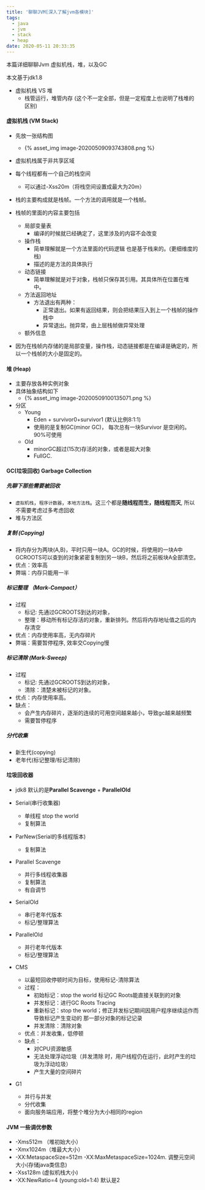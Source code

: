 ```yaml
---
title: '聊聊JVM[深入了解jvm各模块]'
tags:
  - java
  - jvm
  - stack
  - heap
date: 2020-05-11 20:33:35
---
```



本篇详细聊聊Jvm 虚拟机栈，堆，以及GC

<!-- more -->


本文基于jdk1.8

- 虚拟机栈 VS 堆
	- 栈管运行，堆管内存 (这个不一定全部，但是一定程度上也说明了栈堆的区别)	 

#### 虚拟机栈 (VM Stack)
- 先放一张结构图
	- {% asset_img image-20200509093743808.png %} 

- 虚拟机栈属于非共享区域
- 每个线程都有一个自己的栈空间
	- 可以通过-Xss20m（将栈空间设置成最大为20m）
-  栈的主要构成就是栈帧。一个方法的调用就是一个栈帧。
-  栈帧的里面的内容主要包括
	- 局部变量表
		- 编译的时候就已经确定了，这里涉及的内容不会改变 
	- 操作栈
		- 简单理解就是一个方法里面的代码逻辑 也是基于栈来的。(更细维度的栈)
		- 描述的是方法的具体执行
	- 动态链接
		- 简单理解就是对于对象，栈帧只保存其引用。其具体所在位置在堆中。
	- 方法返回地址
		- 方法退出有两种：
			- 正常退出。如果有返回结果，则会把结果压入到上一个栈帧的操作栈中
			- 异常退出。抛异常，由上层栈帧做异常处理
	- 额外信息

- 因为在栈帧内存储的是局部变量，操作栈，动态链接都是在编译是确定的，所以一个栈帧的大小是固定的。

#### 堆 (Heap)
- 主要存放各种实例对象
- 具体抽象结构如下
	- {% asset_img image-20200509100135071.png %}
- 分区
	- Young 
		- Eden + survivor0+survivor1 (默认比例8:1:1)
		- 使用的是复制GC(minor GC)， 每次总有一块Survivor 是空闲的。 90%可使用
	- Old
		- minorGC超过(15次)存活的对象，或者是超大对象
		- FullGC.

#### GC(垃圾回收) Garbage Collection

##### 先聊下那些需要被回收
- `虚拟机栈`，`程序计数器`，`本地方法栈`。这三个都是**随线程而生，随线程而灭**, 所以不需要考虑过多考虑回收
- 堆与方法区
##### 复制 (Copying)
- 将内存分为两块(A,B)，平时只用一块A。GC的时候，将使用的一块A中GCROOTS可以查到的对象紧密复制到另一块B，然后将之前板块A全部清空。
- 优点：效率高
- 弊端：内存只能用一半

##### 标记整理 （Mark-Compact）
- 过程
	- 标记: 先通过GCROOTS到达的对象，
	- 整理：移动所有标记存活的对象，重新排列。然后将内存地址值之后的内存清空
- 优点：内存使用率高，无内存碎片
- 弊端：需要暂停程序, 效率交Copying慢
##### 标记清除 (Mark-Sweep)
- 过程
	- 标记: 先通过GCROOTS到达的对象，
	- 清除：清楚未被标记的对象。
- 优点：内存使用率高。
- 缺点：
	-	会产生内存碎片，逐渐的连续的可用空间越来越小，导致gc越来越频繁
	-	需要暂停程序

##### 分代收集
- 新生代(copying)
- 老年代(标记整理/标记清除)

#### 垃圾回收器
- jdk8 默认的是**Parallel Scavenge** + **ParallelOld**

- Serial(串行收集器)
	- 单线程  stop the world
	- 复制算法

- ParNew(Serial的多线程版本)
	- 复制算法
	
- Parallel Scavenge
	- 并行多线程收集器
	- 复制算法
	- 有自调节

- SerialOld
	- 串行老年代版本
	- 标记/整理算法

- ParallelOld
	- 并行老年代版本
	- 标记/整理算法

- CMS 
  - 以最短回收停顿时间为目标，使用标记-清除算法
  - 过程：
  	- 初始标记：stop the world 标记GC Roots能直接关联到的对象
  	- 并发标记：进行GC Roots Tracing
  	- 重新标记：stop the world；修正并发标记期间因用户程序继续运作而导致标记产生变动的 那一部分对象的标记记录
  	- 并发清除：清除对象
  - 优点：并发收集，低停顿
  - 缺点：
  	- 对CPU资源敏感
  	- 无法处理浮动垃圾（并发清除 时，用户线程仍在运行，此时产生的垃圾为浮动垃圾）
  	- 产生大量的空间碎片
- G1
	- 并行与并发
	- 分代收集
	- 面向服务端应用，将整个堆分为大小相同的region

#### JVM 一些调优参数
- -Xms512m  （堆初始大小）
- -Xmx1024m（堆最大大小）
- -XX:MetaspaceSize=512m  -XX:MaxMetaspaceSize=1024m. 调整元空间大小(存储java类信息)
- -Xss128m (虚拟机栈大小)
- -XX:NewRatio=4 (young:old=1:4)  默认是2

